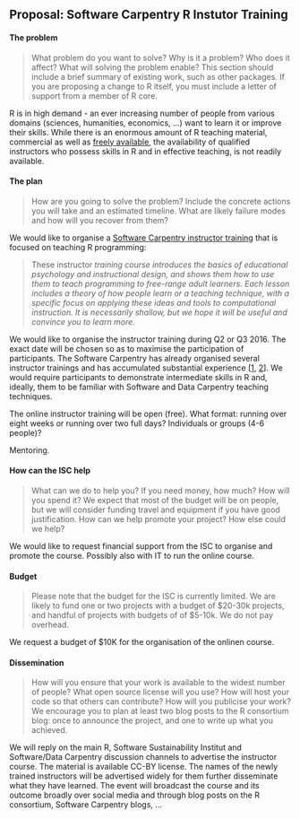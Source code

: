 ## Proposal: Software Carpentry R Instutor Training 

#### The problem

> What problem do you want to solve? Why is it a problem? Who does it
> affect? What will solving the problem enable? This section should
> include a brief summary of existing work, such as other packages. If
> you are proposing a change to R itself, you must include a letter of
> support from a member of R core.

R is in high demand - an ever increasing number of people from various
domains (sciences, humanities, economics, ...) want to learn it or
improve their skills. While there is an enormous amount of R teaching
material, commercial as well as
[freely available](http://swcarpentry.github.io/r-novice-inflammation/),
the availability of qualified instructors who possess skills in R and
in effective teaching, is not readily available.

#### The plan

> How are you going to solve the problem? Include the concrete actions
> you will take and an estimated timeline. What are likely failure
> modes and how will you recover from them?

We would like to organise a
[Software Carpentry instructor training](https://swcarpentry.github.io/instructor-training/)
that is focused on teaching R programming:

> These instructor *training course introduces the basics of
> educational psychology and instructional design, and shows them how
> to use them to teach programming to free-range adult learners. Each
> lesson includes a theory of how people learn or a teaching
> technique, with a specific focus on applying these ideas and tools
> to computational instruction. It is necessarily shallow, but we hope
> it will be useful and convince you to learn more.*

We would like to organise the instructor training during Q2 or
Q3 2016. The exact date will be chosen so as to maximise the
participation of participants. The Software Carpentry has already
organised several instructor trainings and has accumulated substantial
experience
[[1](http://software-carpentry.org/blog/2015/09/rebooting-instructor-training.html),
[2](http://software-carpentry.org/blog/2015/11/december-2015-team-selection-2015-11-24.html)]. We
would require participants to demonstrate intermediate skills in R
and, ideally, them to be familiar with Software and Data Carpentry
teaching techniques.

The online instructor training will be open (free). What format:
running over eight weeks or running over two full days? Individuals or
groups (4-6 people)?

Mentoring.

#### How can the ISC help

> What can we do to help you? If you need money, how much? How will
> you spend it? We expect that most of the budget will be on people,
> but we will consider funding travel and equipment if you have good
> justification. How can we help promote your project? How else could
> we help?

We would like to request financial support from the ISC to organise
and promote the course. Possibly also with IT to run the online
course.

#### Budget

> Please note that the budget for the ISC is currently limited. We are
> likely to fund one or two projects with a budget of $20-30k
> projects, and handful of projects with budgets of of $5-10k. We do
> not pay overhead.

We request a budget of $10K for the organisation of the onlinen
course. 

#### Dissemination

> How will you ensure that your work is available to the widest number
> of people? What open source license will you use? How will host your
> code so that others can contribute? How will you publicise your
> work? We encourage you to plan at least two blog posts to the R
> consortium blog: once to announce the project, and one to write up
> what you achieved.

We will reply on the main R, Software Sustainability Institut and
Software/Data Carpentry discussion channels to advertise the
instructor course. The material is available CC-BY license. The names
of the newly trained instructors will be advertised widely for them
further disseminate what they have learned. The event will broadcast
the course and its outcome broadly over social media and through blog
posts on the R consortium, Software Carpentry blogs, ...
